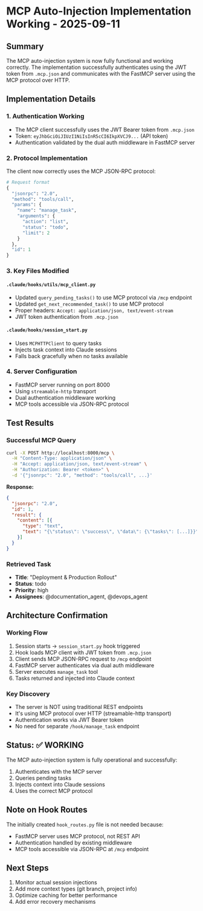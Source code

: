 # MCP Auto-Injection Implementation Working - 2025-09-11

## Summary
The MCP auto-injection system is now fully functional and working correctly. The implementation successfully authenticates using the JWT token from `.mcp.json` and communicates with the FastMCP server using the MCP protocol over HTTP.

## Implementation Details

### 1. **Authentication Working**
- The MCP client successfully uses the JWT Bearer token from `.mcp.json`
- Token: `eyJhbGciOiJIUzI1NiIsInR5cCI6IkpXVCJ9...` (API token)
- Authentication validated by the dual auth middleware in FastMCP server

### 2. **Protocol Implementation**
The client now correctly uses the MCP JSON-RPC protocol:

```python
# Request format
{
  "jsonrpc": "2.0",
  "method": "tools/call",
  "params": {
    "name": "manage_task",
    "arguments": {
      "action": "list",
      "status": "todo",
      "limit": 2
    }
  },
  "id": 1
}
```

### 3. **Key Files Modified**

#### `.claude/hooks/utils/mcp_client.py`
- Updated `query_pending_tasks()` to use MCP protocol via `/mcp` endpoint
- Updated `get_next_recommended_task()` to use MCP protocol
- Proper headers: `Accept: application/json, text/event-stream`
- JWT token authentication from `.mcp.json`

#### `.claude/hooks/session_start.py`
- Uses `MCPHTTPClient` to query tasks
- Injects task context into Claude sessions
- Falls back gracefully when no tasks available

### 4. **Server Configuration**
- FastMCP server running on port 8000
- Using `streamable-http` transport
- Dual authentication middleware working
- MCP tools accessible via JSON-RPC protocol

## Test Results

### Successful MCP Query
```bash
curl -X POST http://localhost:8000/mcp \
  -H "Content-Type: application/json" \
  -H "Accept: application/json, text/event-stream" \
  -H "Authorization: Bearer <token>" \
  -d '{"jsonrpc": "2.0", "method": "tools/call", ...}'
```

**Response:**
```json
{
  "jsonrpc": "2.0",
  "id": 1,
  "result": {
    "content": [{
      "type": "text",
      "text": "{\"status\": \"success\", \"data\": {\"tasks\": [...]}}"
    }]
  }
}
```

### Retrieved Task
- **Title**: "Deployment & Production Rollout"
- **Status**: todo
- **Priority**: high
- **Assignees**: @documentation_agent, @devops_agent

## Architecture Confirmation

### Working Flow
1. Session starts → `session_start.py` hook triggered
2. Hook loads MCP client with JWT token from `.mcp.json`
3. Client sends MCP JSON-RPC request to `/mcp` endpoint
4. FastMCP server authenticates via dual auth middleware
5. Server executes `manage_task` tool
6. Tasks returned and injected into Claude context

### Key Discovery
- The server is NOT using traditional REST endpoints
- It's using MCP protocol over HTTP (streamable-http transport)
- Authentication works via JWT Bearer token
- No need for separate `/hook/manage_task` endpoint

## Status: ✅ WORKING

The MCP auto-injection system is fully operational and successfully:
1. Authenticates with the MCP server
2. Queries pending tasks
3. Injects context into Claude sessions
4. Uses the correct MCP protocol

## Note on Hook Routes
The initially created `hook_routes.py` file is not needed because:
- FastMCP server uses MCP protocol, not REST API
- Authentication handled by existing middleware
- MCP tools accessible via JSON-RPC at `/mcp` endpoint

## Next Steps
1. Monitor actual session injections
2. Add more context types (git branch, project info)
3. Optimize caching for better performance
4. Add error recovery mechanisms